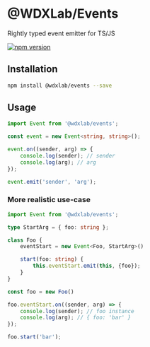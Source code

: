 # @WDXLab/Events

Rightly typed event emitter for TS/JS

[![npm version](https://badge.fury.io/js/%40wdxlab%2Fevents.svg)](https://badge.fury.io/js/%40wdxlab%2Fevents)

## Installation

```sh
npm install @wdxlab/events --save
```

## Usage

```ts
import Event from '@wdxlab/events';

const event = new Event<string, string>();

event.on((sender, arg) => {
    console.log(sender); // sender
    console.log(arg); // arg
});

event.emit('sender', 'arg');
```

### More realistic use-case

```ts
import Event from '@wdxlab/events';

type StartArg = { foo: string };

class Foo {
    eventStart = new Event<Foo, StartArg>()

    start(foo: string) {
        this.eventStart.emit(this, {foo});
    }
}

const foo = new Foo()

foo.eventStart.on((sender, arg) => {
    console.log(sender); // foo instance
    console.log(arg); // { foo: 'bar' }
});

foo.start('bar');
```
